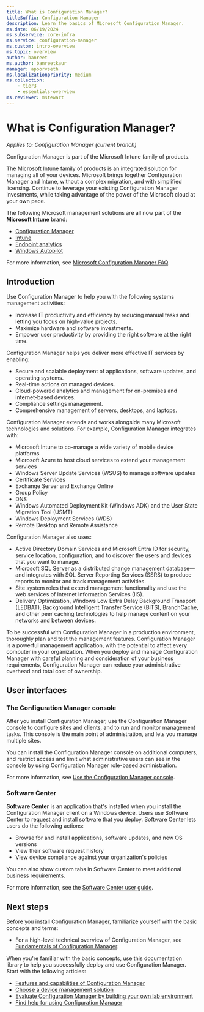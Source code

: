 ```yaml
---
title: What is Configuration Manager?
titleSuffix: Configuration Manager
description: Learn the basics of Microsoft Configuration Manager.
ms.date: 06/19/2024
ms.subservice: core-infra
ms.service: configuration-manager
ms.custom: intro-overview
ms.topic: overview
author: banreet
ms.author: banreetkaur
manager: apoorvseth
ms.localizationpriority: medium
ms.collection:
    - tier3
    - essentials-overview
ms.reviewer: mstewart
---
```


# What is Configuration Manager?

*Applies to: Configuration Manager (current branch)*

Configuration Manager is part of the Microsoft Intune family of products.

The Microsoft Intune family of products is an integrated solution for managing all of your devices. Microsoft brings together Configuration Manager and Intune, without a complex migration, and with simplified licensing. Continue to leverage your existing Configuration Manager investments, while taking advantage of the power of the Microsoft cloud at your own pace.

The following Microsoft management solutions are all now part of the **Microsoft Intune** brand:

- [Configuration Manager](../../index.yml)
- [Intune](../../../intune-service/index.yml)
- [Endpoint analytics](../../../analytics/index.md)
- [Windows Autopilot](/autopilot/index)

For more information, see [Microsoft Configuration Manager FAQ](microsoft-endpoint-manager-faq.yml).

## Introduction

Use Configuration Manager to help you with the following systems management activities:

- Increase IT productivity and efficiency by reducing manual tasks and letting you focus on high-value projects.
- Maximize hardware and software investments.
- Empower user productivity by providing the right software at the right time.

Configuration Manager helps you deliver more effective IT services by enabling:

- Secure and scalable deployment of applications, software updates, and operating systems.
- Real-time actions on managed devices.
- Cloud-powered analytics and management for on-premises and internet-based devices.
- Compliance settings management.
- Comprehensive management of servers, desktops, and laptops.

Configuration Manager extends and works alongside many Microsoft technologies and solutions. For example, Configuration Manager integrates with:

- Microsoft Intune to co-manage a wide variety of mobile device platforms
- Microsoft Azure to host cloud services to extend your management services
- Windows Server Update Services (WSUS) to manage software updates
- Certificate Services
- Exchange Server and Exchange Online
- Group Policy
- DNS
- Windows Automated Deployment Kit (Windows ADK) and the User State Migration Tool (USMT)
- Windows Deployment Services (WDS)
- Remote Desktop and Remote Assistance

Configuration Manager also uses:

- Active Directory Domain Services and Microsoft Entra ID for security, service location, configuration, and to discover the users and devices that you want to manage.
- Microsoft SQL Server as a distributed change management database—and integrates with SQL Server Reporting Services (SSRS) to produce reports to monitor and track management activities.
- Site system roles that extend management functionality and use the web services of Internet Information Services (IIS).
- Delivery Optimization, Windows Low Extra Delay Background Transport (LEDBAT), Background Intelligent Transfer Service (BITS), BranchCache, and other peer caching technologies to help manage content on your networks and between devices.

To be successful with Configuration Manager in a production environment, thoroughly plan and test the management features. Configuration Manager is a powerful management application, with the potential to affect every computer in your organization. When you deploy and manage Configuration Manager with careful planning and consideration of your business requirements, Configuration Manager can reduce your administrative overhead and total cost of ownership.

## User interfaces

### <a name="BKMK_Console"></a> The Configuration Manager console

After you install Configuration Manager, use the Configuration Manager console to configure sites and clients, and to run and monitor management tasks. This console is the main point of administration, and lets you manage multiple sites.

You can install the Configuration Manager console on additional computers, and restrict access and limit what administrative users can see in the console by using Configuration Manager role-based administration.

For more information, see [Use the Configuration Manager console](../servers/manage/admin-console.md).

### <a name="BKMK_ApplicationCatalog"></a> Software Center

**Software Center** is an application that's installed when you install the Configuration Manager client on a Windows device. Users use Software Center to request and install software that you deploy. Software Center lets users do the following actions:

- Browse for and install applications, software updates, and new OS versions
- View their software request history
- View device compliance against your organization's policies

You can also show custom tabs in Software Center to meet additional business requirements.

For more information, see the [Software Center user guide](software-center.md).

## Next steps

Before you install Configuration Manager, familiarize yourself with the basic concepts and terms:

- For a high-level technical overview of Configuration Manager, see [Fundamentals of Configuration Manager](fundamentals.md).

When you're familiar with the basic concepts, use this documentation library to help you successfully deploy and use Configuration Manager. Start with the following articles:

- [Features and capabilities of Configuration Manager](../plan-design/changes/features-and-capabilities.md)
- [Choose a device management solution](../plan-design/choose-a-device-management-solution.md)
- [Evaluate Configuration Manager by building your own lab environment](../get-started/set-up-your-lab.md)
- [Find help for using Configuration Manager](find-help.md)
